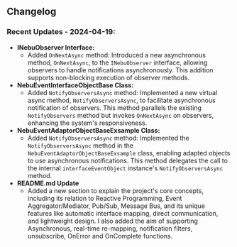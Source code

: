 ## Changelog

### Recent Updates - 2024-04-19:

*   **INebuObserver Interface:**
    *   Added `OnNextAsync` method: Introduced a new asynchronous method, `OnNextAsync`, to the `INebuObserver` interface, allowing observers to handle notifications asynchronously. This addition supports non-blocking execution of observer methods.
*   **NebuEventInterfaceObjectBase Class:**
    *   Added `NotifyObserversAsync` method: Implemented a new virtual async method, `NotifyObserversAsync`, to facilitate asynchronous notification of observers. This method parallels the existing `NotifyObservers` method but invokes `OnNextAsync` on observers, enhancing the system's responsiveness.
*   **NebuEventAdaptorObjectBaseExsample Class:**
    *   Added `NotifyObserversAsync` method: Implemented the `NotifyObserversAsync` method in the `NebuEventAdaptorObjectBaseExsample` class, enabling adapted objects to use asynchronous notifications. This method delegates the call to the internal `interfaceEventObject` instance's `NotifyObserversAsync` method.
*   **README.md Update**
    *    Added a new section to explain the project's core concepts, including its relation to Reactive Programming, Event Aggregator/Mediator, Pub/Sub, Message Bus, and its unique features like automatic interface mapping, direct communication, and lightweight design. I also added the aim of supporting Asynchronous, real-time re-mapping, notification filters, unsubscribe, OnError and OnComplete functions.